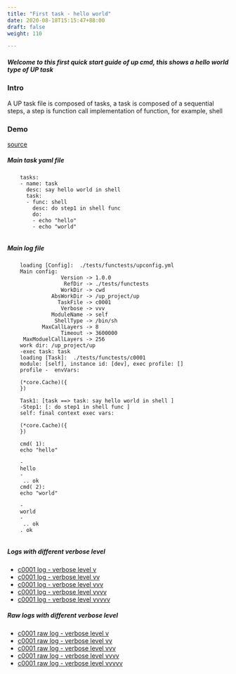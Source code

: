 ```yaml
---
title: "First task - hello world"
date: 2020-08-18T15:15:47+88:00
draft: false
weight: 110

---
```


##### Welcome to this first quick start guide of up cmd, this shows a hello world type of UP task


### Intro


A UP task file is composed of tasks, a task is composed of a sequential steps, a step is function call implementation of function, for example, shell











### Demo








[source](https://github.com/upcmd/up/blob/master/tests/functests/c0001.yml)

##### Main task yaml file
```
    tasks:
    - name: task
      desc: say hello world in shell
      task:
      - func: shell
        desc: do step1 in shell func
        do:
        - echo "hello"
        - echo "world"
    
```
##### Main log file
```
    loading [Config]:  ./tests/functests/upconfig.yml
    Main config:
                 Version -> 1.0.0
                  RefDir -> ./tests/functests
                 WorkDir -> cwd
              AbsWorkDir -> /up_project/up
                TaskFile -> c0001
                 Verbose -> vvv
              ModuleName -> self
               ShellType -> /bin/sh
           MaxCallLayers -> 8
                 Timeout -> 3600000
     MaxModuelCallLayers -> 256
    work dir: /up_project/up
    -exec task: task
    loading [Task]:  ./tests/functests/c0001
    module: [self], instance id: [dev], exec profile: []
    profile -  envVars:
    
    (*core.Cache)({
    })
    
    Task1: [task ==> task: say hello world in shell ]
    -Step1: [: do step1 in shell func ]
    self: final context exec vars:
    
    (*core.Cache)({
    })
    
    cmd( 1):
    echo "hello"
    
    -
    hello
    -
     .. ok
    cmd( 2):
    echo "world"
    
    -
    world
    -
     .. ok
    . ok
    
```


##### Logs with different verbose level
* [c0001 log - verbose level v](../../logs/c0001_v)
* [c0001 log - verbose level vv](../../logs/c0001_vv)
* [c0001 log - verbose level vvv](../../logs/c0001_vvvv)
* [c0001 log - verbose level vvvv](../../logs/c0001_vvvv)
* [c0001 log - verbose level vvvvv](../../logs/c0001_vvvvv)

##### Raw logs with different verbose level
* [c0001 raw log - verbose level v](../../reflogs/c0001_v.log)
* [c0001 raw log - verbose level vv](../../reflogs/c0001_vv.log)
* [c0001 raw log - verbose level vvv](../../reflogs/c0001_vvv.log)
* [c0001 raw log - verbose level vvvv](../../reflogs/c0001_vvvv.log)
* [c0001 raw log - verbose level vvvvv](../../reflogs/c0001_vvvvv.log)







